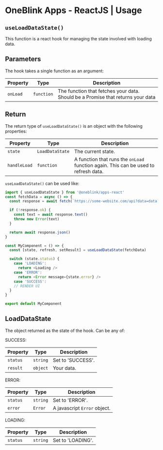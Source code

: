 # OneBlink Apps - ReactJS | Usage

## `useLoadDataState()`

This function is a react hook for managing the state involved with loading data.

## Parameters

The hook takes a single function as an argument:

| Property | Type       | Description                                                                     |
| -------- | ---------- | ------------------------------------------------------------------------------- |
| `onLoad` | `function` | The function that fetches your data. Should be a Promise that returns your data |

## Return

The return type of `useLoadDataState()` is an object with the following properties:

| Property     | Type            | Description                                                                         |
| ------------ | --------------- | ----------------------------------------------------------------------------------- |
| `state`      | `LoadDataState` | The current state.                                                                  |
| `handleLoad` | `function`      | A function that runs the `onLoad` function again. This can be used to refresh data. |

`useLoadDataState()` can be used like:

```js
import { useLoadDataState } from '@oneblink/apps-react'
const fetchData = async () => {
  const response = await fetch(`https://some-website.com/api?data=data`)

  if (!response.ok) {
    const text = await response.text()
    throw new Error(text)
  }

  return await response.json()
}

const MyComponent = () => {
  const [state, refresh, setResult] = useLoadDataState(fetchData)

  switch (state.status) {
    case 'LOADING':
      return <Loading />
    case 'ERROR':
      return <Error message={state.error} />
    case 'SUCCESS':
    // RENDER UI
  }
}

export default MyComponent
```

## LoadDataState

The object returned as the state of the hook. Can be any of:

SUCCESS:

| Property | Type     | Description       |
| -------- | -------- | ----------------- |
| `status` | `string` | Set to 'SUCCESS'. |
| `result` | `object` | Your data.        |

ERROR:

| Property | Type     | Description                  |
| -------- | -------- | ---------------------------- |
| `status` | `string` | Set to 'ERROR'.              |
| `error`  | `Error`  | A javascript `Error` object. |

LOADING:

| Property | Type     | Description       |
| -------- | -------- | ----------------- |
| `status` | `string` | Set to 'LOADING'. |
